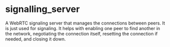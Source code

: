 # signalling_server
A WebRTC signaling server that manages the connections between peers. It is just used for signaling. It helps with enabling one peer to find another in the network, negotiating the connection itself, resetting the connection if needed, and closing it down.
